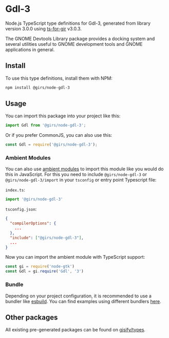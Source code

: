 
# Gdl-3

Node.js TypeScript type definitions for Gdl-3, generated from library version 3.0.0 using [ts-for-gir](https://github.com/gjsify/ts-for-gir) v3.0.3.

The GNOME Devtools Library package provides a docking system and several utilities useful to GNOME development tools and GNOME applications in general.

## Install

To use this type definitions, install them with NPM:
```bash
npm install @girs/node-gdl-3
```

## Usage

You can import this package into your project like this:
```ts
import Gdl from '@girs/node-gdl-3';
```

Or if you prefer CommonJS, you can also use this:
```ts
const Gdl = require('@girs/node-gdl-3');
```

### Ambient Modules

You can also use [ambient modules](https://github.com/gjsify/ts-for-gir/tree/main/packages/cli#ambient-modules) to import this module like you would do this in JavaScript.
For this you need to include `@girs/node-gdl-3` or `@girs/node-gdl-3/import` in your `tsconfig` or entry point Typescript file:

`index.ts`:
```ts
import '@girs/node-gdl-3'
```

`tsconfig.json`:
```json
{
  "compilerOptions": {
    ...
  },
  "include": ["@girs/node-gdl-3"],
  ...
}
```

Now you can import the ambient module with TypeScript support: 

```ts
const gi = require('node-gtk')
const Gdl = gi.require('Gdl', '3')
```


### Bundle

Depending on your project configuration, it is recommended to use a bundler like [esbuild](https://esbuild.github.io/). You can find examples using different bundlers [here](https://github.com/gjsify/ts-for-gir/tree/main/examples).

## Other packages

All existing pre-generated packages can be found on [gjsify/types](https://github.com/gjsify/types).

